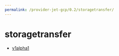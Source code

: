 ```yaml
---
permalink: /provider-jet-gcp/0.2/storagetransfer/
---
```


# storagetransfer



* [v1alpha1](v1alpha1/index.md)